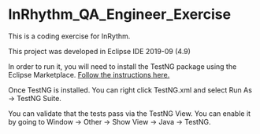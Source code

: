 # InRhythm_QA_Engineer_Exercise
 
This is a coding exercise for InRythm. 

This project was developed in Eclipse IDE 2019-09 (4.9)

In order to run it, you will need to install the TestNG package using the Eclipse Marketplace. [Follow the instructions here.](https://marketplace.eclipse.org/content/testng-eclipse)

Once TestNG is installed. You can right click TestNG.xml and select Run As -> TestNG Suite. 

You can validate that the tests pass via the TestNG View. You can enable it by going to Window -> Other -> Show View -> Java -> TestNG. 


